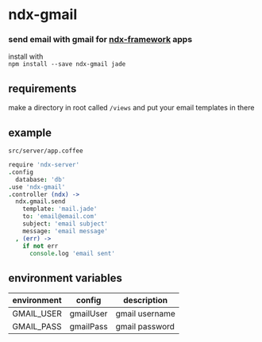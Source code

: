 # ndx-gmail
### send email with gmail for [ndx-framework](https://github.com/ndxbxrme/ndx-framework) apps
install with  
`npm install --save ndx-gmail jade`  
## requirements
make a directory in root called `/views` and put your email templates in there
## example
`src/server/app.coffee`  
```coffeescript
require 'ndx-server'
.config
  database: 'db'
.use 'ndx-gmail'
.controller (ndx) ->
  ndx.gmail.send
    template: 'mail.jade'
    to: 'email@email.com'
    subject: 'email subject'
    message: 'email message'
  , (err) ->
    if not err
      console.log 'email sent'
```
## environment variables  
|environment|config|description|
|-----------|------|-----------|
|GMAIL_USER |gmailUser|gmail username|
|GMAIL_PASS |gmailPass|gmail password|